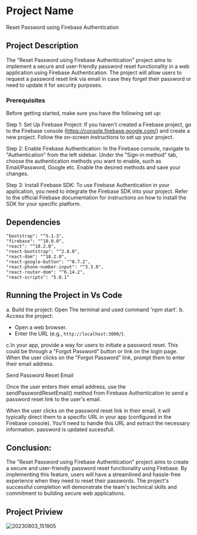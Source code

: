 # Project Name
Reset Password using Firebase Authentication

## Project Description
The "Reset Password using Firebase Authentication" project aims to implement a secure and user-friendly password reset functionality in a web application using Firebase Authentication. The project will allow users to request a password reset link via email in case they forget their password or need to update it for security purposes.

 ### Prerequisites
Before getting started, make sure you have the following set up:

Step 1: Set Up Firebase Project:
If you haven't created a Firebase project, go to the Firebase console (https://console.firebase.google.com/) and create a new project. Follow the on-screen instructions to set up your project.

Step 2: Enable Firebase Authentication:
In the Firebase console, navigate to "Authentication" from the left sidebar. Under the "Sign-in method" tab, choose the authentication methods you want to enable, such as Email/Password, Google etc. Enable the desired methods and save your changes.

Step 3: Install Firebase SDK:
To use Firebase Authentication in your application, you need to integrate the Firebase SDK into your project. Refer to the official Firebase documentation for instructions on how to install the SDK for your specific platform.

## Dependencies

    "bootstrap": "^5.1.3",
    "firebase": "^10.0.0",
    "react": "^18.2.0",
    "react-bootstrap": "^2.8.0",
    "react-dom": "^18.2.0",
    "react-google-button": "^0.7.2",
    "react-phone-number-input": "^3.3.0",
    "react-router-dom": "^6.14.2",
    "react-scripts": "5.0.1"

## Running the Project in Vs Code
a. Build the project: Open The terminal and used command 'npm start'.
b. Access the project:

   - Open a web browser.
   - Enter the URL (e.g., `http://localhost:3000/`).

c.In your app, provide a way for users to initiate a password reset. This could be through a "Forgot Password" button or link on the login page.
When the user clicks on the "Forgot Password" link, prompt them to enter their email address.

Send Password Reset Email

Once the user enters their email address, use the sendPasswordResetEmail() method from Firebase Authentication to send a password reset link to the user's email.

When the user clicks on the password reset link in their email, it will typically direct them to a specific URL in your app (configured in the Firebase console).
You'll need to handle this URL and extract the necessary information. password is updated sucessfull.


## Conclusion:
The "Reset Password using Firebase Authentication" project aims to create a secure and user-friendly password reset functionality using Firebase. By implementing this feature, users will have a streamlined and hassle-free experience when they need to reset their passwords. The project's successful completion will demonstrate the team's technical skills and commitment to building secure web applications.

## Project Priview
![20230803_151905](https://github.com/saiinfo/Reset-Password-using-Firebase-Authentication/assets/26924010/30531a94-f261-40d2-aee1-f9200104e61f)



